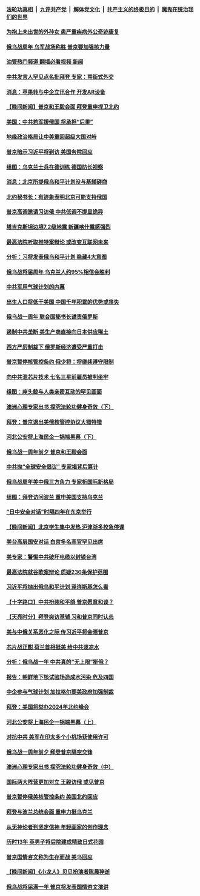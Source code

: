 ####  [法轮功真相](../../../../basic/blob/master/README.md?t=02240012) &nbsp;|&nbsp; [九评共产党](../../../../9ping.md/blob/master/README.md?t=02240012) &nbsp;|&nbsp; [解体党文化](../../../../jtdwh.md/blob/master/README.md?t=02240012)  &nbsp;|&nbsp; [共产主义的终极目的](../../../../gczydzjmd.md/blob/master/README.md?t=02240012) &nbsp;|&nbsp; [魔鬼在统治我们的世界](../../../../mgztzwmdsj.md/blob/master/README.md?t=02240012) 

#### [为抱上未出世的外孙女 患严重疾病外公奇迹康复](../pages/nsc418/n13936305.md?t=02240012) 

#### [俄乌战周年 乌军战场称胜 普京要加强核力量](../pages/nsc418/n13936432.md?t=02240012) 

#### [油管热门频道 翻墙必看视频 新闻](http://129.146.143.75:81/youtube.html?02240012)

#### [中共发言人罕见点名批拜登 专家：骂街式外交](../pages/nsc418/n13936364.md?t=02240012) 

#### [消息：苹果转与中企立讯合作 开发AR设备](../pages/nsc418/n13936341.md?t=02240012) 


#### [【晚间新闻】普京和王毅会面 拜登重申捍卫北约](../pages/nsc418/n13936355.md?t=02240012) 

#### [美国：中共若军援俄国 将承担“后果”](../pages/nsc418/n13936257.md?t=02240012) 

#### [地缘政治格局让中美重回超级大国对峙](../pages/nsc418/n13936132.md?t=02240012) 

#### [普京暗示习近平将到访 美国务院回应](../pages/nsc418/n13936087.md?t=02240012) 

#### [组图：乌克兰士兵在德训练 德国防长视察](../pages/nsc418/n13935556.md?t=02240012) 

#### [消息：北京所提俄乌和平计划没与基辅磋商](../pages/nsc418/n13936034.md?t=02240012) 

#### [北约秘书长：有迹象表明北京可能支持俄国](../pages/nsc418/n13936106.md?t=02240012) 

#### [普京高调邀请习访俄 中共低调不提显诡异](../pages/nsc418/n13935796.md?t=02240012) 

#### [塔吉克斯坦边境7.2级地震 新疆喀什震感强烈](../pages/nsc418/n13936024.md?t=02240012) 

#### [最高法院听取推特案辩论 或改变互联网未来](../pages/nsc418/n13935837.md?t=02240012) 

#### [分析：习将发表俄乌和平计划 隐藏4大意图](../pages/nsc418/n13935879.md?t=02240012) 

#### [俄乌战将届周年 乌克兰人约95%相信会胜利](../pages/nsc418/n13935938.md?t=02240012) 

#### [中共军用气球计划的内幕](../pages/nsc418/n13935682.md?t=02240012) 

#### [出生人口将低于美国 中国千年积累的优势或丧失](../pages/nsc418/n13935340.md?t=02240012) 

#### [俄乌战一周年 联合国秘书长谴责俄罗斯](../pages/nsc418/n13935898.md?t=02240012) 

#### [遏制中共垄断 美生产商直接向日本供应稀土](../pages/nsc418/n13935770.md?t=02240012) 

#### [西方严厉制裁下 俄罗斯经济遭受严重打击](../pages/nsc418/n13935754.md?t=02240012) 

#### [普京暂停核管控条约 俄少将：将继续遵守限制](../pages/nsc418/n13935788.md?t=02240012) 

#### [向中共泄芯片技术 七名三星前雇员被判坐牢](../pages/nsc418/n13935767.md?t=02240012) 

#### [组图：座头鲸与人类亲密互动的罕见画面](../pages/nsc418/n13935478.md?t=02240012) 

#### [澳洲心理专家出书 探究法轮功健身奇效（下）](../pages/nsc418/n13928110.md?t=02240012) 

#### [拜登：普京退出美俄核管控协议大错特错](../pages/nsc418/n13935588.md?t=02240012) 

#### [河北公安将上海民企一锅端黑幕（下）](../pages/nsc418/n13934733.md?t=02240012) 

#### [俄乌战一周年前夕 普京和王毅会面](../pages/nsc418/n13935656.md?t=02240012) 

#### [中共抛“全球安全倡议” 专家揭背后算计](../pages/nsc418/n13935466.md?t=02240012) 

#### [俄乌战周年美中俄三方角力 专家析国际新格局](../pages/nsc418/n13934906.md?t=02240012) 

#### [组图：拜登访问波兰 重申美国支持乌克兰](../pages/nsc418/n13935283.md?t=02240012) 

#### [“日中安全对话”时隔四年在东京举行](../pages/nsc418/n13935277.md?t=02240012) 


#### [【晚间新闻】北京学生集中发热 沪津浙多校急停课](../pages/nsc418/n13935210.md?t=02240012) 

#### [美台高层国安对话 白宫多名高官罕见出席](../pages/nsc418/n13935207.md?t=02240012) 

#### [美专家：警惕中共破坏电缆以封锁台湾](../pages/nsc418/n13935150.md?t=02240012) 

#### [最高法院就谷歌案辩论 质疑230条保护范围](../pages/nsc418/n13934917.md?t=02240012) 

#### [习近平将抛出俄乌和平计划 泽连斯基怎么看](../pages/nsc418/n13934993.md?t=02240012) 

#### [【十字路口】中共扮装和平鸽 普京愿意和谈？](../pages/nsc418/n13934851.md?t=02240012) 

#### [【天亮时分】拜登突访基辅 习和普京同时认怂](../pages/nsc418/n13934937.md?t=02240012) 

#### [美与中俄关系恶化之际 传习近平将会晤普京](../pages/nsc418/n13934888.md?t=02240012) 

#### [芯片战正酣 荷兰首相挺美 给中共泼凉水](../pages/nsc418/n13934957.md?t=02240012) 

#### [分析：俄乌战一年 中共真的“无上限”挺俄？](../pages/nsc418/n13934884.md?t=02240012) 

#### [报告：朝鲜地下核试验场造成水污染 危及四国](../pages/nsc418/n13934902.md?t=02240012) 

#### [中企参与气球计划 加拉格尔要美政府加强制裁](../pages/nsc418/n13934844.md?t=02240012) 

#### [拜登：美国将举办2024年北约峰会](../pages/nsc418/n13934914.md?t=02240012) 

#### [河北公安将上海民企一锅端黑幕（上）](../pages/nsc418/n13933995.md?t=02240012) 

#### [对抗中共 美军在印太多个小机场获使用许可](../pages/nsc418/n13934892.md?t=02240012) 

#### [俄乌战一周年前夕 拜登普京隔空交锋](../pages/nsc418/n13934895.md?t=02240012) 

#### [澳洲心理专家出书 探究法轮功健身奇效（中）](../pages/nsc418/n13928107.md?t=02240012) 

#### [国际两大阵营更加对立 王毅访俄 或见普京](../pages/nsc418/n13934882.md?t=02240012) 

#### [普京暂停俄美核管控条约 美国北约回应](../pages/nsc418/n13934850.md?t=02240012) 

#### [拜登与波兰总统会面 重申力挺乌克兰](../pages/nsc418/n13934815.md?t=02240012) 

#### [从无神论者到坚定信神 年轻画家的创作理念](../pages/nsc418/n13934127.md?t=02240012) 

#### [历时13年 英男子将后院建成精致日式花园](../pages/nsc418/n13934626.md?t=02240012) 

#### [普京国情咨文称为生存而战 美乌回应](../pages/nsc418/n13934727.md?t=02240012) 


#### [【晚间新闻】《小龙人》贝贝扮演者陈晨猝逝](../pages/nsc418/n13934667.md?t=02240012) 

#### [俄乌战将届满一年 普京将发表国情咨文演讲](../pages/nsc418/n13934645.md?t=02240012) 

<img src='http://gfw-breaker.win/goodnews/indexes/nsc418.md' width='0px' height='0px'/>
